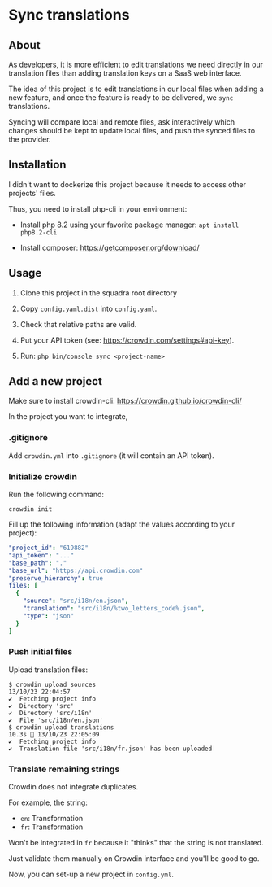 # Sync translations

## About

As developers, it is more efficient to edit translations we need directly in our translation files than adding
translation keys on a SaaS web interface.

The idea of this project is to edit translations in our local files when adding a new feature, and once the feature is
ready to be delivered, we `sync` translations.

Syncing will compare local and remote files, ask interactively which changes should be kept to update local files, and
push the synced files to the provider.

## Installation

I didn't want to dockerize this project because it needs to access other projects' files.

Thus, you need to install php-cli in your environment:

- Install php 8.2 using your favorite package manager: `apt install php8.2-cli`


- Install composer: https://getcomposer.org/download/

## Usage

1. Clone this project in the squadra root directory


2. Copy `config.yaml.dist` into `config.yaml`.


3. Check that relative paths are valid.


4. Put your API token (see: https://crowdin.com/settings#api-key).


5. Run: `php bin/console sync <project-name>`

## Add a new project

Make sure to install crowdin-cli: https://crowdin.github.io/crowdin-cli/

In the project you want to integrate,

### .gitignore

Add `crowdin.yml` into `.gitignore` (it will contain an API token).

### Initialize crowdin

Run the following command:

```shell
crowdin init
```

Fill up the following information (adapt the values according to your project):

```yaml
"project_id": "619882"
"api_token": "..."
"base_path": "."
"base_url": "https://api.crowdin.com"
"preserve_hierarchy": true
files: [
  {
    "source": "src/i18n/en.json",
    "translation": "src/i18n/%two_letters_code%.json",
    "type": "json"
  }
]
```

### Push initial files

Upload translation files:

```shell
$ crowdin upload sources                                                          13/10/23 22:04:57
✔️  Fetching project info     
✔️  Directory 'src'
✔️  Directory 'src/i18n'
✔️  File 'src/i18n/en.json'
$ crowdin upload translations                                             10.3s  13/10/23 22:05:09
✔️  Fetching project info     
✔️  Translation file 'src/i18n/fr.json' has been uploaded
```

### Translate remaining strings

Crowdin does not integrate duplicates.

For example, the string:

- `en`: Transformation
- `fr`: Transformation

Won't be integrated in `fr` because it "thinks" that the string is not translated.

Just validate them manually on Crowdin interface and you'll be good to go.

Now, you can set-up a new project in `config.yml`.
